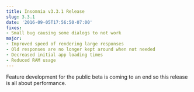 ```yaml
---
title: Insomnia v3.3.1 Release
slug: 3.3.1
date: '2016-09-05T17:56:50-07:00'
fixes:
- Small bug causing some dialogs to not work
major:
- Improved speed of rendering large responses
- Old responses are no longer kept around when not needed
- Decreased initial app loading times
- Reduced RAM usage
---
```


Feature development for the public beta is coming to an end so this release
is all about performance.
